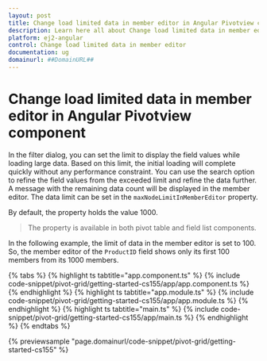 ```yaml
---
layout: post
title: Change load limited data in member editor in Angular Pivotview component | Syncfusion
description: Learn here all about Change load limited data in member editor in Syncfusion Angular Pivotview component of Syncfusion Essential JS 2 and more.
platform: ej2-angular
control: Change load limited data in member editor 
documentation: ug
domainurl: ##DomainURL##
---
```


# Change load limited data in member editor in Angular Pivotview component

In the filter dialog, you can set the limit to display the field values while loading large data. Based on this limit, the initial loading will complete quickly without any performance constraint. You can use the search option to refine the field values from the exceeded limit and refine the data further. A message with the remaining data count will be displayed in the member editor. The data limit can be set in the `maxNodeLimitInMemberEditor` property.

By default, the property holds the value 1000.

> The property is available in both pivot table and field list components.

In the following example, the limit of data in the member editor is set to 100. So, the member editor of the `ProductID` field shows only its first 100 members from its 1000 members.

{% tabs %}
{% highlight ts tabtitle="app.component.ts" %}
{% include code-snippet/pivot-grid/getting-started-cs155/app/app.component.ts %}
{% endhighlight %}
{% highlight ts tabtitle="app.module.ts" %}
{% include code-snippet/pivot-grid/getting-started-cs155/app/app.module.ts %}
{% endhighlight %}
{% highlight ts tabtitle="main.ts" %}
{% include code-snippet/pivot-grid/getting-started-cs155/app/main.ts %}
{% endhighlight %}
{% endtabs %}
  
{% previewsample "page.domainurl/code-snippet/pivot-grid/getting-started-cs155" %}
